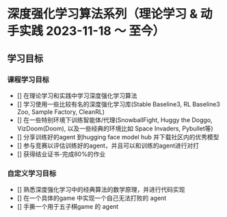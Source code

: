 # 深度强化学习算法系列（理论学习 & 动手实践 2023-11-18 ～ 至今）

## 学习目标
### 课程学习目标
- [] 在理论学习和实践中学习深度强化学习算法
- [] 学习使用一些比较有名的深度强化学习库(Stable Baseline3, RL Baseline3 Zoo, Sample Factory, CleanRL)
- [] 在一些特别环境下训练智能体/代理(SnowballFight, Huggy the Doggo, VizDoom(Doom), 以及一些经典的环境比如 Space Invaders, Pybullet等)
- [] 分享训练好的agent 到hugging face model hub 并下载社区内的优秀模型
- [] 参与竞赛以评估训练好的agent，并且可以和训练的agent进行对打
- [] 获得结业证书-完成80%的作业

### 自定义学习目标
- [] 熟悉深度强化学习中的经典算法的数学原理，并进行代码实现
- [] 在一个具体的game 中实现一个自己无法打败的 agent
- [] 手撕一个用于五子棋game 的 agent